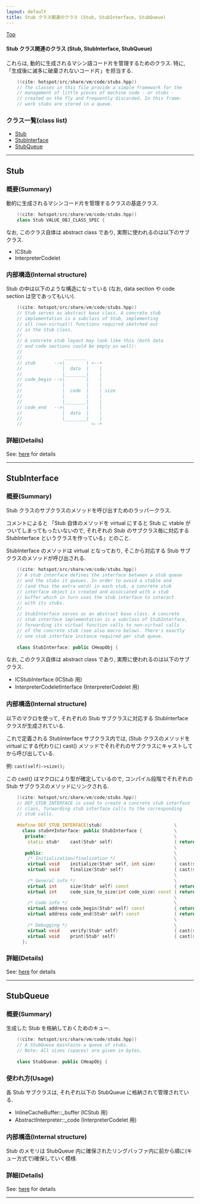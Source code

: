 ```yaml
---
layout: default
title: Stub クラス関連のクラス (Stub, StubInterface, StubQueue)
---
```

[Top](../index.html)

#### Stub クラス関連のクラス (Stub, StubInterface, StubQueue)

これらは, 動的に生成されるマシン語コード片を管理するためのクラス. 特に, 「生成後に滅多に破棄されないコード片」を担当する.


```cpp
    ((cite: hotspot/src/share/vm/code/stubs.hpp))
    // The classes in this file provide a simple framework for the
    // management of little pieces of machine code - or stubs -
    // created on the fly and frequently discarded. In this frame-
    // work stubs are stored in a queue.
```


### クラス一覧(class list)

  * [Stub](#noaYecZA1i)
  * [StubInterface](#noDwRMw-wa)
  * [StubQueue](#nodF4YABVs)


---
## <a name="noaYecZA1i" id="noaYecZA1i">Stub</a>

### 概要(Summary)
動的に生成されるマシンコード片を管理するクラスの基底クラス.


```cpp
    ((cite: hotspot/src/share/vm/code/stubs.hpp))
    class Stub VALUE_OBJ_CLASS_SPEC {
```

なお, このクラス自体は abstract class であり, 実際に使われるのは以下のサブクラス.

  * ICStub
  * InterpreterCodelet

### 内部構造(Internal structure)
Stub の中は以下のような構造になっている
(なお, data section や code section は空であってもいい).


```cpp
    ((cite: hotspot/src/share/vm/code/stubs.hpp))
    // Stub serves as abstract base class. A concrete stub
    // implementation is a subclass of Stub, implementing
    // all (non-virtual!) functions required sketched out
    // in the Stub class.
    //
    // A concrete stub layout may look like this (both data
    // and code sections could be empty as well):
    //
    //                ________
    // stub       -->|        | <--+
    //               |  data  |    |
    //               |________|    |
    // code_begin -->|        |    |
    //               |        |    |
    //               |  code  |    | size
    //               |        |    |
    //               |________|    |
    // code_end   -->|        |    |
    //               |  data  |    |
    //               |________|    |
    //                          <--+
```




### 詳細(Details)
See: [here](../doxygen/classStub.html) for details

---
## <a name="noDwRMw-wa" id="noDwRMw-wa">StubInterface</a>

### 概要(Summary)
Stub クラスのサブクラスのメソッドを呼び出すためのラッパークラス.

コメントによると
「Stub 自体のメソッドを virtual にすると Stub に vtable がついてしまってもったいないので, 
それぞれの Stub のサブクラス毎に対応する StubInterface というクラスを作っている」とのこと.

StubInterface のメソッドは virtual となっており, そこから対応する Stub サブクラスのメソッドが呼び出される.


```cpp
    ((cite: hotspot/src/share/vm/code/stubs.hpp))
    // A stub interface defines the interface between a stub queue
    // and the stubs it queues. In order to avoid a vtable and
    // (and thus the extra word) in each stub, a concrete stub
    // interface object is created and associated with a stub
    // buffer which in turn uses the stub interface to interact
    // with its stubs.
    //
    // StubInterface serves as an abstract base class. A concrete
    // stub interface implementation is a subclass of StubInterface,
    // forwarding its virtual function calls to non-virtual calls
    // of the concrete stub (see also macro below). There's exactly
    // one stub interface instance required per stub queue.
    
    class StubInterface: public CHeapObj {
```

なお, このクラス自体は abstract class であり, 実際に使われるのは以下のサブクラス.

  * ICStubInterface (ICStub 用)
  * InterpreterCodeletInterface (InterpreterCodelet	用)


### 内部構造(Internal structure)
以下のマクロを使って, それぞれの Stub サブクラスに対応する StubInterface クラスが生成されている.

これで定義される StubInterface サブクラス内では, (Stub クラスのメソッドを virtual にする代わりに)
cast() メソッドでそれぞれのサブクラスにキャストしてから呼び出している.
 
例: `cast(self)->size();`

この cast() はマクロにより型が確定しているので, コンパイル段階でそれぞれの Stub サブクラスのメソッドにリンクされる.


```cpp
    ((cite: hotspot/src/share/vm/code/stubs.hpp))
    // DEF_STUB_INTERFACE is used to create a concrete stub interface
    // class, forwarding stub interface calls to the corresponding
    // stub calls.
    
    #define DEF_STUB_INTERFACE(stub)                           \
      class stub##Interface: public StubInterface {            \
       private:                                                \
        static stub*    cast(Stub* self)                       { return (stub*)self; }                 \
                                                               \
       public:                                                 \
        /* Initialization/finalization */                      \
        virtual void    initialize(Stub* self, int size)       { cast(self)->initialize(size); }       \
        virtual void    finalize(Stub* self)                   { cast(self)->finalize(); }             \
                                                               \
        /* General info */                                     \
        virtual int     size(Stub* self) const                 { return cast(self)->size(); }          \
        virtual int     code_size_to_size(int code_size) const { return stub::code_size_to_size(code_size); } \
                                                               \
        /* Code info */                                        \
        virtual address code_begin(Stub* self) const           { return cast(self)->code_begin(); }    \
        virtual address code_end(Stub* self) const             { return cast(self)->code_end(); }      \
                                                               \
        /* Debugging */                                        \
        virtual void    verify(Stub* self)                     { cast(self)->verify(); }               \
        virtual void    print(Stub* self)                      { cast(self)->print(); }                \
      };
```




### 詳細(Details)
See: [here](../doxygen/classStubInterface.html) for details

---
## <a name="nodF4YABVs" id="nodF4YABVs">StubQueue</a>

### 概要(Summary)
生成した Stub を格納しておくためのキュー.


```cpp
    ((cite: hotspot/src/share/vm/code/stubs.hpp))
    // A StubQueue maintains a queue of stubs.
    // Note: All sizes (spaces) are given in bytes.
    
    class StubQueue: public CHeapObj {
```

### 使われ方(Usage)
各 Stub サブクラスは, それぞれ以下の StubQueue に格納されて管理されている.

  * InlineCacheBuffer::_buffer (ICStub 用)
  * AbstractInterpreter::_code (InterpreterCodelet 用)

### 内部構造(Internal structure)
Stub のメモリは StubQueue 内に確保されたリングバッファ内に前から順に(キュー方式で)確保していく模様.




### 詳細(Details)
See: [here](../doxygen/classStubQueue.html) for details

---
